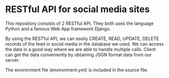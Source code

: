 # RESTful API for social media sites

This repository consists of 2 RESTful API.
They both uses the language Python and a famous Web App framework Django.

By using the RESTful API, we can easily CREATE, READ, UPDATE, DELETE records of the feed in social media in the database we used.
We can access the data in a good way where we are able to handle multiple calls. Client can get the data conveniently by obtaining JSON format data from our server.

The environment file (environment.yml) is included in the source file.
